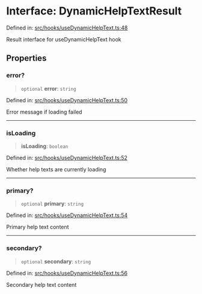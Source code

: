 # Interface: DynamicHelpTextResult

Defined in: [src/hooks/useDynamicHelpText.ts:48](https://github.com/Nick2bad4u/Uptime-Watcher/blob/main/src/hooks/useDynamicHelpText.ts#L48)

Result interface for useDynamicHelpText hook

## Properties

### error?

> `optional` **error**: `string`

Defined in: [src/hooks/useDynamicHelpText.ts:50](https://github.com/Nick2bad4u/Uptime-Watcher/blob/main/src/hooks/useDynamicHelpText.ts#L50)

Error message if loading failed

***

### isLoading

> **isLoading**: `boolean`

Defined in: [src/hooks/useDynamicHelpText.ts:52](https://github.com/Nick2bad4u/Uptime-Watcher/blob/main/src/hooks/useDynamicHelpText.ts#L52)

Whether help texts are currently loading

***

### primary?

> `optional` **primary**: `string`

Defined in: [src/hooks/useDynamicHelpText.ts:54](https://github.com/Nick2bad4u/Uptime-Watcher/blob/main/src/hooks/useDynamicHelpText.ts#L54)

Primary help text content

***

### secondary?

> `optional` **secondary**: `string`

Defined in: [src/hooks/useDynamicHelpText.ts:56](https://github.com/Nick2bad4u/Uptime-Watcher/blob/main/src/hooks/useDynamicHelpText.ts#L56)

Secondary help text content

